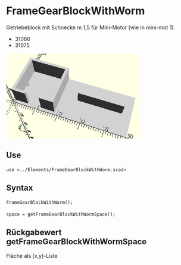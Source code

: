 # FrameGearBlockWithWorm
Getriebeblock mit Schnecke m 1,5 für Mini-Motor (wie in mini-mot 1).
- 31066
- 31075

![FrameGearBlockWithWorm](../../images/FrameGearBlockWithWorm.png)

## Use
```
use <../Elements/FrameGearBlockWithWorm.scad>
```

## Syntax
```
FrameGearBlockWithWorm();

space = getFrameGearBlockWithWormSpace();
```

## Rückgabewert getFrameGearBlockWithWormSpace
Fläche als \[x,y]-Liste